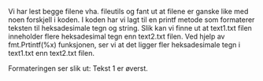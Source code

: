 Vi har lest begge filene vha. fileutils og fant ut at filene er ganske like med noen forskjell i koden.
I koden har vi lagt til en printf metode som formaterer teksten til heksadesimale tegn og string.
Slik kan vi finne ut at text1.txt filen inneholder flere heksadesimal tegn enn text2.txt filen. Ved hjelp av fmt.Prtintf(%x) funksjonen, ser vi at det ligger fler heksadesimale tegn i  text1.txt enn text2.txt filen.

Formateringen ser slik ut:
Tekst 1 er øverst.
